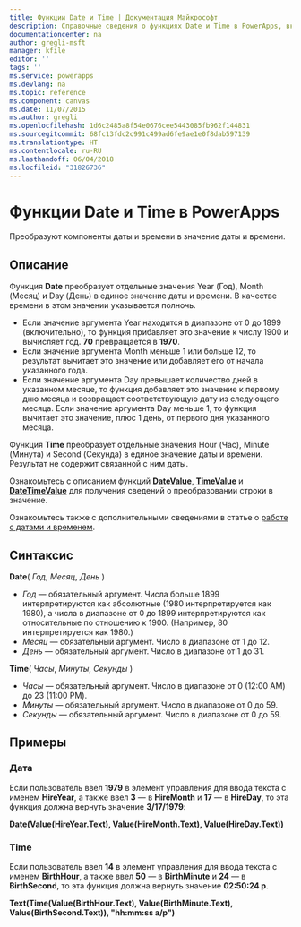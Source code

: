 ```yaml
---
title: Функции Date и Time | Документация Майкрософт
description: Справочные сведения о функциях Date и Time в PowerApps, включая описание синтаксиса и примеры.
documentationcenter: na
author: gregli-msft
manager: kfile
editor: ''
tags: ''
ms.service: powerapps
ms.devlang: na
ms.topic: reference
ms.component: canvas
ms.date: 11/07/2015
ms.author: gregli
ms.openlocfilehash: 1d6c2485a8f54e0676cee5443085fb962f144831
ms.sourcegitcommit: 68fc13fdc2c991c499ad6fe9ae1e0f8dab597139
ms.translationtype: HT
ms.contentlocale: ru-RU
ms.lasthandoff: 06/04/2018
ms.locfileid: "31826736"
---
```

# <a name="date-and-time-functions-in-powerapps"></a>Функции Date и Time в PowerApps
Преобразуют компоненты даты и времени в значение даты и времени.

## <a name="description"></a>Описание
Функция **Date** преобразует отдельные значения Year (Год), Month (Месяц) и Day (День) в единое значение даты и времени.  В качестве времени в этом значении указывается полночь.

* Если значение аргумента Year находится в диапазоне от 0 до 1899 (включительно), то функция прибавляет это значение к числу 1900 и вычисляет год.  **70** превращается в **1970**.
* Если значение аргумента Month меньше 1 или больше 12, то результат вычитает это значение или добавляет его от начала указанного года.
* Если значение аргумента Day превышает количество дней в указанном месяце, то функция добавляет это значение к первому дню месяца и возвращает соответствующую дату из следующего месяца.  Если значение аргумента Day меньше 1, то функция вычитает это значение, плюс 1 день, от первого дня указанного месяца.

Функция **Time** преобразует отдельные значения Hour (Час), Minute (Минута) и Second (Секунда) в единое значение даты и времени.  Результат не содержит связанной с ним даты.

Ознакомьтесь с описанием функций **[DateValue](function-datevalue-timevalue.md)**, **[TimeValue](function-datevalue-timevalue.md)** и **[DateTimeValue](function-datevalue-timevalue.md)** для получения сведений о преобразовании строки в значение.  

Ознакомьтесь также с дополнительными сведениями в статье о [работе с датами и временем](../show-text-dates-times.md).

## <a name="syntax"></a>Синтаксис
**Date**( *Год*, *Месяц*, *День* )

* *Год* — обязательный аргумент.  Числа больше 1899 интерпретируются как абсолютные (1980 интерпретируется как 1980), а числа в диапазоне от 0 до 1899 интерпретируются как относительные по отношению к 1900. (Например, 80 интерпретируется как 1980.)
* *Месяц* — обязательный аргумент.  Число в диапазоне от 1 до 12.
* *День* — обязательный аргумент. Число в диапазоне от 1 до 31.

**Time**( *Часы*, *Минуты*, *Секунды* )

* *Часы* — обязательный аргумент.  Число в диапазоне от 0 (12:00 AM) до 23 (11:00 PM).
* *Минуты* — обязательный аргумент. Число в диапазоне от 0 до 59.
* *Секунды* — обязательный аргумент. Число в диапазоне от 0 до 59.

## <a name="examples"></a>Примеры
### <a name="date"></a>Дата
Если пользователь ввел **1979** в элемент управления для ввода текста с именем **HireYear**, а также ввел **3** — в **HireMonth** и **17** — в **HireDay**, то эта функция должна вернуть значение **3/17/1979**:

**Date(Value(HireYear.Text), Value(HireMonth.Text), Value(HireDay.Text))**

### <a name="time"></a>Time
Если пользователь ввел **14** в элемент управления для ввода текста с именем **BirthHour**, а также ввел **50** — в **BirthMinute** и **24** — в **BirthSecond**, то эта функция должна вернуть значение **02:50:24 p**.

**Text(Time(Value(BirthHour.Text), Value(BirthMinute.Text), Value(BirthSecond.Text)), "hh:mm:ss a/p")**

